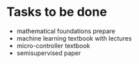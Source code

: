 # Tasks to be done

* mathematical foundations prepare
* machine learning textbook with lectures
* micro-controller textbook
* semisupervised paper


